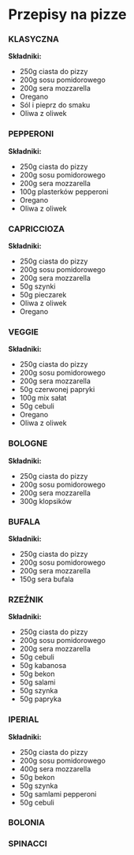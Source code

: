 # Przepisy na pizze

### KLASYCZNA

**Składniki:**
- 250g ciasta do pizzy
- 200g sosu pomidorowego
- 200g sera mozzarella
- Oregano
- Sól i pieprz do smaku
- Oliwa z oliwek

### PEPPERONI

**Składniki:**
- 250g ciasta do pizzy
- 200g sosu pomidorowego
- 200g sera mozzarella
- 100g plasterków pepperoni
- Oregano
- Oliwa z oliwek

### CAPRICCIOZA

**Składniki:**
- 250g ciasta do pizzy
- 200g sosu pomidorowego
- 200g sera mozzarella
- 50g szynki
- 50g pieczarek
- Oliwa z oliwek
- Oregano

### VEGGIE

**Składniki:**
- 250g ciasta do pizzy
- 200g sosu pomidorowego
- 200g sera mozzarella
- 50g czerwonej papryki
- 100g mix sałat
- 50g cebuli
- Oregano
- Oliwa z oliwek

### BOLOGNE

**Składniki:**
- 250g ciasta do pizzy
- 200g sosu pomidorowego
- 200g sera mozzarella
- 300g klopsików

### BUFALA

**Składniki:**
- 250g ciasta do pizzy
- 200g sosu pomidorowego
- 200g sera mozzarella
- 150g sera bufala

### RZEŹNIK

**Składniki:**
- 250g ciasta do pizzy
- 200g sosu pomidorowego
- 200g sera mozzarella
- 50g cebuli
- 50g kabanosa
- 50g bekon
- 50g salami
- 50g szynka
- 50g papryka

### IPERIAL

**Składniki:**
- 250g ciasta do pizzy
- 200g sosu pomidorowego
- 400g sera mozzarella
- 50g bekon
- 50g szynka
- 50g samlami pepperoni
- 50g cebuli

### BOLONIA

### SPINACCI
